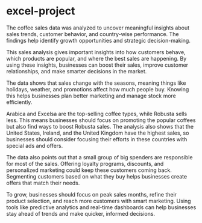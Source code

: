 # excel-project

The coffee sales data was analyzed to uncover meaningful insights about sales trends, customer behavior, and country-wise performance. The findings help identify growth opportunities and strategic decision-making.

This sales analysis gives important insights into how customers behave, which products are popular, and where the best sales are happening. By using these insights, businesses can boost their sales, improve customer relationships, and make smarter decisions in the market.

The data shows that sales change with the seasons, meaning things like holidays, weather, and promotions affect how much people buy. Knowing this helps businesses plan better marketing and manage stock more efficiently.

Arabica and Excelsa are the top-selling coffee types, while Robusta sells less. This means businesses should focus on promoting the popular coffees but also find ways to boost Robusta sales. The analysis also shows that the United States, Ireland, and the United Kingdom have the highest sales, so businesses should consider focusing their efforts in these countries with special ads and offers.

The data also points out that a small group of big spenders are responsible for most of the sales. Offering loyalty programs, discounts, and personalized marketing could keep these customers coming back. Segmenting customers based on what they buy helps businesses create offers that match their needs.

To grow, businesses should focus on peak sales months, refine their product selection, and reach more customers with smart marketing. Using tools like predictive analytics and real-time dashboards can help businesses stay ahead of trends and make quicker, informed decisions.
